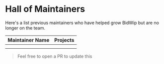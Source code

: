 # Hall of Maintainers
Here's a list previous maintainers who have helped grow BidWip but are no longer on the team.

| Maintainer Name                 | Projects           |
| ------------------------------- | ------------------ |
|                                 |                    |
|                                 |                    |

> Feel free to open a PR to update this